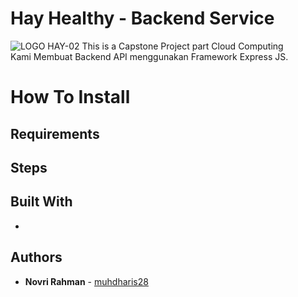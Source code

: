 # Hay Healthy - Backend Service
![LOGO HAY-02](https://github.com/Hay-Hair-Beauty/ML-Repo/assets/101098216/e8ac271b-59aa-4db2-a926-1b94d9800283)
This is a Capstone Project part Cloud Computing <br/>
Kami Membuat Backend API menggunakan Framework Express JS.

# How To Install

## Requirements

## Steps

## Built With
* 

## Authors
* **Novri Rahman**  - [muhdharis28](https://github.com/novrirahman)

